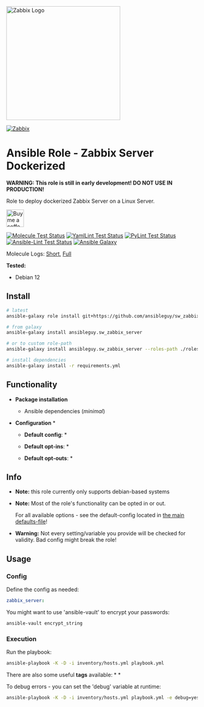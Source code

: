 <a href="https://www.zabbix.com">
<img src="https://assets.zabbix.com/img/logo/zabbix_logo_313x82.png" alt="Zabbix Logo" width="300"/>
</a>

[![Zabbix](https://assets.zabbix.com/img/logo/zabbix_logo_313x82.png)](https://www.zabbix.com)

# Ansible Role - Zabbix Server Dockerized

**WARNING: This role is still in early development! DO NOT USE IN PRODUCTION!**

Role to deploy dockerized Zabbix Server on a Linux Server.

<a href='https://ko-fi.com/ansible0guy' target='_blank'><img height='35' style='border:0px;height:46px;' src='https://az743702.vo.msecnd.net/cdn/kofi3.png?v=0' border='0' alt='Buy me a coffee' />

[![Molecule Test Status](https://badges.ansibleguy.net/sw_zabbix_server.molecule.svg)](https://github.com/ansibleguy/_meta_cicd/blob/latest/templates/usr/local/bin/cicd/molecule.sh.j2)
[![YamlLint Test Status](https://badges.ansibleguy.net/sw_zabbix_server.yamllint.svg)](https://github.com/ansibleguy/_meta_cicd/blob/latest/templates/usr/local/bin/cicd/yamllint.sh.j2)
[![PyLint Test Status](https://badges.ansibleguy.net/sw_zabbix_server.pylint.svg)](https://github.com/ansibleguy/_meta_cicd/blob/latest/templates/usr/local/bin/cicd/pylint.sh.j2)
[![Ansible-Lint Test Status](https://badges.ansibleguy.net/sw_zabbix_server.ansiblelint.svg)](https://github.com/ansibleguy/_meta_cicd/blob/latest/templates/usr/local/bin/cicd/ansiblelint.sh.j2)
[![Ansible Galaxy](https://badges.ansibleguy.net/galaxy.badge.svg)](https://galaxy.ansible.com/ui/standalone/roles/ansibleguy/sw_zabbix_server)

Molecule Logs: [Short](https://badges.ansibleguy.net/log/molecule_sw_zabbix_server_test_short.log), [Full](https://badges.ansibleguy.net/log/molecule_sw_zabbix_server_test.log)

**Tested:**
* Debian 12

## Install

```bash
# latest
ansible-galaxy role install git+https://github.com/ansibleguy/sw_zabbix_server

# from galaxy
ansible-galaxy install ansibleguy.sw_zabbix_server

# or to custom role-path
ansible-galaxy install ansibleguy.sw_zabbix_server --roles-path ./roles

# install dependencies
ansible-galaxy install -r requirements.yml
```

## Functionality

* **Package installation**
  * Ansible dependencies (_minimal_)


* **Configuration**
  * 


  * **Default config**:
    * 
 

  * **Default opt-ins**:
    * 


  * **Default opt-outs**:
    * 

## Info

* **Note:** this role currently only supports debian-based systems


* **Note:** Most of the role's functionality can be opted in or out.

  For all available options - see the default-config located in [the main defaults-file](https://github.com/ansibleguy/sw_zabbix_server/blob/latest/defaults/main/1_main.yml)!


* **Warning:** Not every setting/variable you provide will be checked for validity. Bad config might break the role!


## Usage

### Config

Define the config as needed:

```yaml
zabbix_server:

```

You might want to use 'ansible-vault' to encrypt your passwords:
```bash
ansible-vault encrypt_string
```

### Execution

Run the playbook:
```bash
ansible-playbook -K -D -i inventory/hosts.yml playbook.yml
```

There are also some useful **tags** available:
* 
*

To debug errors - you can set the 'debug' variable at runtime:
```bash
ansible-playbook -K -D -i inventory/hosts.yml playbook.yml -e debug=yes
```
